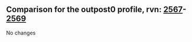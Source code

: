 ## Comparison for the outpost0 profile, rvn: [2567](https://github.com/PRO100KatYT/FortniteProfileRevisions/tree/main/profiles/outpost0/2567%20outpost0.json)-[2569](https://github.com/PRO100KatYT/FortniteProfileRevisions/tree/main/profiles/outpost0/2569%20outpost0.json)

No changes
